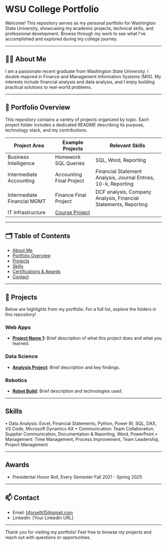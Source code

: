 # WSU College Portfolio

Welcome! This repository serves as my personal portfolio for Washington State University, showcasing my academic projects, technical skills, and professional development. Browse through my work to see what I’ve accomplished and explored during my college journey.

---

## 🧑‍💻 About Me

I am a passionate recent graduate from Washington State University. I double majored in Finance and Management Information Systems (MIS). My interests include financial analysis and data analysis, and I enjoy building practical solutions to real-world problems.

---


## 📂 Portfolio Overview

This repository contains a variety of projects organized by topic. Each project folder includes a dedicated README describing its purpose, technology stack, and my contributions.

| Project Area               | Example Projects          | Relevant Skills       |
|----------------------------|-----------------------------------------|------------------------|
| Business Intelligence      |  Homework SQL Queries    | SQL, Word, Reporting |
| Intermediate Accounting    | Accounting Final Project |Financial Statement Analysis, Journal Entries, 10-k, Reporting |
| Intermediate Financial MGMT| Finance Final Project    | DCF analysis, Company Analysis, Financial Statements, Reporting          |
| IT Infrastructure          | [Course Project](./Coursework/CourseProject) |              |

---

## 🗂 Table of Contents

- [About Me](#about-me)
- [Portfolio Overview](#portfolio-overview)
- [Projects](#projects)
- [Skills](#skills)
- [Certifications & Awards](#certifications--awards)
- [Contact](#contact)

---

## 🚀 Projects

Below are highlights from my portfolio. For a full list, explore the folders in this repository!

### Web Apps
- **[Project Name 1](./Web_Apps/Project1):** Brief description of what this project does and what you learned.

### Data Science
- **[Analysis Project](./Data_Science/Analysis1):** Brief description and key findings.

### Robotics
- **[Robot Build](./Robotics/RobotProject):** Brief description and technologies used.

---

##  Skills

•	Data Analysis: Excel, Financial Statements, Python, Power BI, SQL, DAX, VS Code, Microsoft Dynamics AX 
•	Communication: Team Collaboration, Supplier Communication, Documentation & Reporting, Word, PowerPoint
•	Management: Time Management, Process Improvement, Team Leadership, Project Management

---

## Awards

- Presidental Honor Roll, Every Semester Fall 2021 - Spring 2025


---

## 📫 Contact

- Email: bforseth15@gmail.com
- LinkedIn: [Your LinkedIn URL]

---

Thank you for visiting my portfolio! Feel free to browse my projects and reach out with questions or opportunities.
